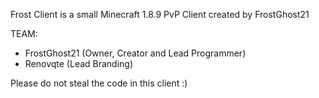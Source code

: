 Frost Client is a small Minecraft 1.8.9 PvP Client created by FrostGhost21

TEAM:
- FrostGhost21 (Owner, Creator and Lead Programmer)
- Renovqte (Lead Branding)

Please do not steal the code in this client :)
